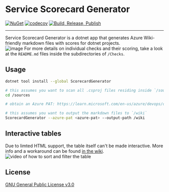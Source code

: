 # Service Scorecard Generator

[![NuGet](https://img.shields.io/nuget/v/ScorecardGenerator)](https://www.nuget.org/packages/ScorecardGenerator) [![codecov](https://codecov.io/gh/ViMaSter/service-scorecard-generator/branch/main/graph/badge.svg?token=T7ESI3L6ZN)](https://codecov.io/gh/ViMaSter/service-scorecard-generator) [![Build, Release, Publish](https://github.com/ViMaSter/service-scorecard-generator/actions/workflows/build-release-publish.yml/badge.svg)](https://github.com/ViMaSter/service-scorecard-generator/actions/workflows/build-release-publish.yml)

---

Service Scorecard Generator is a dotnet app that generates Azure Wiki-friendly markdown files with scores for dotnet projects.  
![image](https://user-images.githubusercontent.com/1689033/218286805-7acdd1c5-e2be-4d69-92fb-8081f9e1d0a2.png)
For more details on individual checks and their scoring, take a look at the `README.md` files inside the subdirectories of `/Checks`.

## Usage

```bash
dotnet tool install --global ScorecardGenerator

# this assumes you want to scan all .csproj files residing inside `/sources` and subdirectories thereof
cd /sources

# obtain an Azure PAT: https://learn.microsoft.com/en-us/azure/devops/organizations/accounts/use-personal-access-tokens-to-authenticate?view=azure-devops&tabs=Windows#create-a-pat 

# this assumes you want to output the markdown files to `/wiki`
ScorecardGenerator --azure-pat <azure-pat> --output-path /wiki     
```

## Interactive tables
Due to limted HTML support, the table itself can't be made interactive. More info and a workaround can be found [in the wiki](https://github.com/ViMaSter/service-scorecard-generator/wiki/Interactive-table).
![video of how to sort and filter the table](https://user-images.githubusercontent.com/1689033/221364567-c5ca0a3d-9e00-4730-b33e-052cfc1aa521.gif)

## License

[GNU General Public License v3.0](https://choosealicense.com/licenses/gpl-3.0/)
